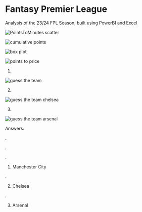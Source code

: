 # Fantasy Premier League

Analysis of the 23/24 FPL Season, built using PowerBI and Excel

![PointsToMinutes scatter](https://github.com/user-attachments/assets/9834eb1d-0384-4213-b9e6-0588c723336f)

![cumulative points](https://github.com/user-attachments/assets/ce66e3b1-d663-4a47-83d3-d6cca25283f8)

![box plot](https://github.com/user-attachments/assets/d60d8056-46d2-4119-ae4e-506797122967)

![points to price](https://github.com/user-attachments/assets/cc0308bf-e8e6-46a5-b3e6-e444b002ccd4)

1)
![guess the team](https://github.com/user-attachments/assets/325cf11e-eeba-4141-a633-94d5e613dd92)

2)
![guess the team chelsea](https://github.com/user-attachments/assets/db3a32cf-4ba1-4573-839a-f8da695410d9)

3)
![guess the team arsenal](https://github.com/user-attachments/assets/bff96161-7268-4205-a70a-920fb382c015)

Answers:

.

.

.

1) Manchester City

.

2) Chelsea

.

3) Arsenal


